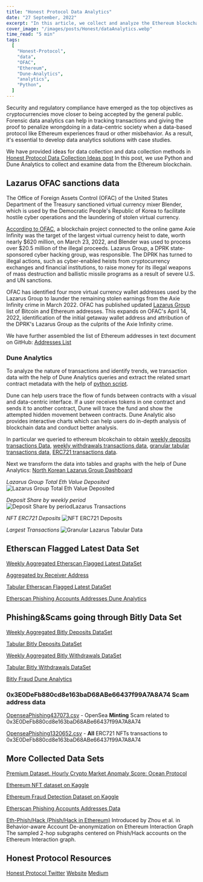 ```yaml
---
title: "Honest Protocol Data Analytics"
date: "27 September, 2022"
excerpt: "In this article, we collect and analyze the Ethereum blockchain data with Python and Dune Analytics."
cover_image: "/images/posts/Honest/dataAnalytics.webp"
time_read: "5 min"
tags:
  [
    "Honest-Protocol",
    "data",
    "OFAC",
    "Ethereum",
    "Dune-Analytics",
    "analytics",
    "Python",
  ]
---
```


Security and regulatory compliance have emerged as the top objectives as cryptocurrencies move closer to being accepted by the general public.
Forensic data analytics can help in tracking transactions and giving the proof to penalize wrongdoing in a data-centric society when a data-based protocol like Ethereum experiences fraud or other misbehavior. As a result, it's essential to develop data analytics solutions with case studies.

We have provided ideas for data collection and data collection methods in [Honest Protocol Data Collection Ideas post](https://dspyt.com/honest_protocol_data_collection_ideas)
In this post, we use Python and Dune Analytics to collect and examine data from the Ethereum blockchain.

## Lazarus OFAC sanctions data

The Office of Foreign Assets Control (OFAC) of the United States Department of the Treasury sanctioned virtual currency mixer Blender, which is used by the Democratic People's Republic of Korea to facilitate hostile cyber operations and the laundering of stolen virtual currency.

[According to OFAC](https://home.treasury.gov/news/press-releases/jy0768), a blockchain project connected to the online game Axie Infinity was the target of the largest virtual currency heist to date, worth nearly $620 million, on March 23, 2022, and Blender was used to process over $20.5 million of the illegal proceeds. Lazarus Group, a DPRK state-sponsored cyber hacking group, was responsible. The DPRK has turned to illegal actions, such as cyber-enabled heists from cryptocurrency exchanges and financial institutions, to raise money for its illegal weapons of mass destruction and ballistic missile programs as a result of severe U.S. and UN sanctions.

OFAC has identified four more virtual currency wallet addresses used by the Lazarus Group to launder the remaining stolen earnings from the Axie Infinity crime in March 2022. OFAC has published updated [Lazarus Group](https://home.treasury.gov/policy-issues/financial-sanctions/recent-actions/20220506) list of Bitcoin and Ethereum addresses.
This expands on OFAC's April 14, 2022, identification of the initial getaway wallet address and attribution of the DPRK's Lazarus Group as the culprits of the Axie Infinity crime.

We have further assembled the list of Ethereum addresses in text document on GitHub:
[Addresses List](https://github.com/dspytdao/Eth_Data/blob/main/LazarusGroup.txt)

### Dune Analytics

To analyze the nature of transactions and identify trends, we transaction data with the help of Dune Analytics queries and extract the related smart contract metadata with the help of [python script](https://github.com/dspytdao/Eth_Data/blob/main/script.py).

Dune can help users trace the flow of funds between contracts with a visual and data-centric interface.
If a user receives tokens in one contract and sends it to another contract, Dune will trace the fund and show the attempted hidden movement between contracts. Dune Analytic also provides interactive charts which can help users do in-depth analysis of blockchain data and conduct better analysis.

In particular we queried to ethereum blcokchain to obtain
[weekly deposits transactions Data](https://github.com/dspytdao/Eth_Data/blob/main/LazarusTxs1321434.csv),
[weekly withdrawals transactions data](https://github.com/dspytdao/Eth_Data/blob/main/LazarusWeeklyWithdrawalsTxs1322493.csv),
[granular tabular transactions data](https://github.com/dspytdao/Eth_Data/blob/main/LazarusTabularTxs1322519.csv),
[ERC721 transactions data](https://github.com/dspytdao/Eth_Data/blob/main/LazarusNFTsTxs1322436.csv).

Next we transform the data into tables and graphs with the help of Dune Analytics:
[North Korean Lazarus Group Dashboard](https://dune.com/pfedprog/lazarus)

_Lazarus Group Total Eth Value Deposited_
![Lazarus Group Total Eth Value Deposited](/images/posts/Honest/TotalEth.webp)

_Deposit Share by weekly period_
![Deposit Share by periodLazarus Transactions](/images/posts/Honest/DepositShareW.webp)

_NFT ERC721 Deposits_
![NFT ERC721 Deposits](/images/posts/Honest/NFTs.webp)

_Largest Transactions_
![Granular Lazarus Tabular Data](/images/posts/Honest/Txs.webp)

## Etherscan Flagged Latest Data Set

[Weekly Aggregated Etherscan Flagged Latest DataSet](https://github.com/dspytdao/Eth_Data/blob/main/EtherScanFLagged1322553.csv)

[Aggregated by Receiver Address](https://github.com/dspytdao/Eth_Data/blob/main/EtherScanFlaggedByAddress322768.csv)

[Tabular Etherscan Flagged Latest DataSet](https://github.com/dspytdao/Eth_Data/blob/main/EtherScanFlaggedTabular1322553.csv)

[Etherscan Phishing Accounts Addresses Dune Analytics](https://dune.com/pfedprog/eth-sent-to-flagged-etherscam-addresses)

## Phishing&Scams going through Bitly Data Set

[Weekly Aggregated Bitly Deposits DataSet](https://github.com/dspytdao/Eth_Data/blob/main/EtherScanFLagged1322553.csv)

[Tabular Bitly Deposits DataSet](https://github.com/dspytdao/Eth_Data/blob/main/bitlyDepositsTabular810.csv)

[Weekly Aggregated Bitly Withdrawals DataSet](https://github.com/dspytdao/Eth_Data/blob/main/bitlyWithdrawalsWeekly815.csv)

[Tabular Bitly Withdrawals DataSet](https://github.com/dspytdao/Eth_Data/blob/main/bitlyWithdrawalsTabular812.csv)

[Bitly Fraud Dune Analytics](https://dune.com/pfedprog/phishingandscams-going-through-bitly)

### 0x3E0DeFb880cd8e163baD68ABe66437f99A7A8A74 Scam address data

[OpenseaPhishing437073.csv](https://github.com/dspytdao/Eth_Data/blob/main/OpenseaPhishing437073.csv) - OpenSea **Minting** Scam related to 0x3E0DeFb880cd8e163baD68ABe66437f99A7A8A74

[OpenseaPhishing1320652.csv](https://github.com/dspytdao/Eth_Data/blob/main/OpenseaPhishing1320652.csv) - **All** ERC721 NFTs transactions to 0x3E0DeFb880cd8e163baD68ABe66437f99A7A8A74

## More Collected Data Sets

[Premium Dataset. Hourly Crypto Market Anomaly Score: Ocean Protocol](https://market.oceanprotocol.com/asset/did:op:0d3c8845df538dff98a08e0cc9d572cf4703d9324eb5887e91e9c8d97474e8ae)

[Ethereum NFT dataset on Kaggle](https://www.kaggle.com/datasets/simiotic/ethereum-nfts)

[Ethereum Fraud Detection Dataset on Kaggle](https://www.kaggle.com/datasets/vagifa/ethereum-frauddetection-dataset)

[Etherscan Phishing Accounts Addresses Data](https://etherscan.io/accounts/label/phish-hack?subcatid=undefined&size=100&start=0&col=3&order=desc)

[Eth-Phish/Hack (Phish/Hack in Ethereum)](https://paperswithcode.com/dataset/eth-phish-hack)
Introduced by Zhou et al. in Behavior-aware Account De-anonymization on Ethereum Interaction Graph
The sampled 2-hop subgraphs centered on Phish/Hack accounts on the Ethereum Interaction graph.

## Honest Protocol Resources

[Honest Protocol Twitter](https://twitter.com/Honest_Protocol)
[Website](https://www.honestprotocol.xyz/)
[Medium](https://medium.com/@convexlabs)
